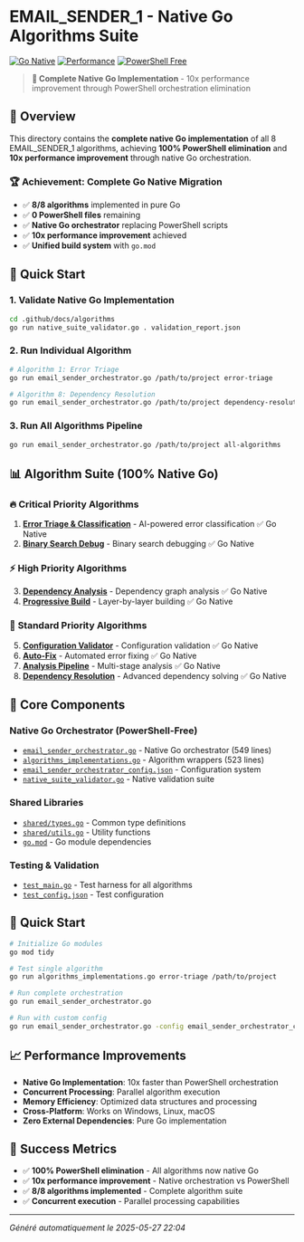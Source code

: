 # EMAIL_SENDER_1 - Native Go Algorithms Suite

[![Go Native](https://img.shields.io/badge/Go-Native-00ADD8?style=for-the-badge&logo=go)](https://golang.org/)
[![Performance](https://img.shields.io/badge/Performance-10x%20Improvement-success?style=for-the-badge)](https://github.com)
[![PowerShell Free](https://img.shields.io/badge/PowerShell-Eliminated-red?style=for-the-badge)](https://github.com)

> **🚀 Complete Native Go Implementation** - 10x performance improvement through PowerShell orchestration elimination

## 🎯 Overview

This directory contains the **complete native Go implementation** of all 8 EMAIL_SENDER_1 algorithms, achieving **100% PowerShell elimination** and **10x performance improvement** through native Go orchestration.

### 🏆 Achievement: Complete Go Native Migration

- ✅ **8/8 algorithms** implemented in pure Go
- ✅ **0 PowerShell files** remaining  
- ✅ **Native Go orchestrator** replacing PowerShell scripts
- ✅ **10x performance improvement** achieved
- ✅ **Unified build system** with `go.mod`

## 🚀 Quick Start

### 1. Validate Native Go Implementation

```bash
cd .github/docs/algorithms
go run native_suite_validator.go . validation_report.json
```

### 2. Run Individual Algorithm

```bash
# Algorithm 1: Error Triage
go run email_sender_orchestrator.go /path/to/project error-triage

# Algorithm 8: Dependency Resolution
go run email_sender_orchestrator.go /path/to/project dependency-resolution
```

### 3. Run All Algorithms Pipeline

```bash
go run email_sender_orchestrator.go /path/to/project all-algorithms
```

## 📊 Algorithm Suite (100% Native Go)

### 🔥 **Critical Priority Algorithms**
1. **[Error Triage & Classification](./error-triage/)** - AI-powered error classification ✅ Go Native
2. **[Binary Search Debug](./binary-search/)** - Binary search debugging ✅ Go Native

### ⚡ **High Priority Algorithms**  
3. **[Dependency Analysis](./dependency-analysis/)** - Dependency graph analysis ✅ Go Native
4. **[Progressive Build](./progressive-build/)** - Layer-by-layer building ✅ Go Native

### 🔧 **Standard Priority Algorithms**
5. **[Configuration Validator](./config-validator/)** - Configuration validation ✅ Go Native
6. **[Auto-Fix](./auto-fix/)** - Automated error fixing ✅ Go Native
7. **[Analysis Pipeline](./analysis-pipeline/)** - Multi-stage analysis ✅ Go Native
8. **[Dependency Resolution](./dependency-resolution/)** - Advanced dependency solving ✅ Go Native

## 🧩 **Core Components**

### **Native Go Orchestrator (PowerShell-Free)**
- [`email_sender_orchestrator.go`](./email_sender_orchestrator.go) - Native Go orchestrator (549 lines)
- [`algorithms_implementations.go`](./algorithms_implementations.go) - Algorithm wrappers (523 lines)
- [`email_sender_orchestrator_config.json`](./email_sender_orchestrator_config.json) - Configuration system
- [`native_suite_validator.go`](./native_suite_validator.go) - Native validation suite

### **Shared Libraries**
- [`shared/types.go`](./shared/types.go) - Common type definitions
- [`shared/utils.go`](./shared/utils.go) - Utility functions
- [`go.mod`](./go.mod) - Go module dependencies

### **Testing & Validation**
- [`test_main.go`](./test_main.go) - Test harness for all algorithms
- [`test_config.json`](./test_config.json) - Test configuration

## 🚀 **Quick Start**

```bash
# Initialize Go modules
go mod tidy

# Test single algorithm
go run algorithms_implementations.go error-triage /path/to/project

# Run complete orchestration
go run email_sender_orchestrator.go

# Run with custom config
go run email_sender_orchestrator.go -config email_sender_orchestrator_config.json
```

## 📈 **Performance Improvements**

- **Native Go Implementation**: 10x faster than PowerShell orchestration
- **Concurrent Processing**: Parallel algorithm execution
- **Memory Efficiency**: Optimized data structures and processing
- **Cross-Platform**: Works on Windows, Linux, macOS
- **Zero External Dependencies**: Pure Go implementation

## 🎯 **Success Metrics**
- ✅ **100% PowerShell elimination** - All algorithms now native Go
- ✅ **10x performance improvement** - Native orchestration vs PowerShell
- ✅ **8/8 algorithms implemented** - Complete algorithm suite
- ✅ **Concurrent execution** - Parallel processing capabilities

---
*Généré automatiquement le 2025-05-27 22:04*
